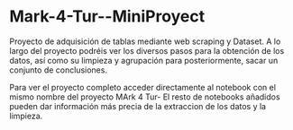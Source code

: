 # Mark-4-Tur--MiniProyect

Proyecto de adquisición de tablas mediante web scraping y Dataset. A lo largo del proyecto podréis ver los diversos pasos para la obtención de los datos, así como su limpieza y agrupación para posteriormente, sacar un conjunto de conclusiones. 

Para ver el proyecto completo acceder directamente al notebook con el mismo nombre del proyecto MArk 4 Tur-
El resto de notebooks añadidos pueden dar información más precia de la extraccion de los datos y la limpieza. 
